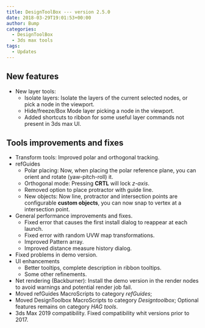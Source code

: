 ```yaml
---
title: DesignToolBox --- version 2.5.0
date: 2018-03-29T19:01:53+00:00
author: Bump
categories:
  - DesignToolBox
  - 3ds max tools
tags:
  - Updates
---
```

## New features

* New layer tools:
  * Isolate layers: Isolate the layers of the current selected nodes, or pick a node in the viewport.
  * Hide/freeze/Box Mode layer picking a node in the viewport.
  * Added shortcuts to ribbon for some useful layer commands not present in 3ds max UI.

## Tools improvements and fixes

* Transform tools: Improved polar and orthogonal tracking.
* refGuides
  * Polar placing: Now, when placing the polar reference plane, you can orient and rotate (yaw-pitch-roll) it.
  * Orthogonal mode: Pressing **CRTL** will lock *z-axis*.
  * Removed option to place protractor with guide line.
  * New objects: Now line, protractor and intersection points are configurable **custom objects**, you can now snap to vertex at a intersection point.
* General performance improvements and fixes.
  * Fixed error that causes the first install dialog to reappear at each launch.
  * Fixed error with random UVW map transformations.
  * Improved Pattern array.
  * Improved distance measure history dialog.
* Fixed problems in demo version.
* UI enhancements
  * Better tooltips, complete description in ribbon tooltips.
  * Some other refinements.
* Net rendering (Backburner): Install the demo version in the render nodes to avoid warnings and potential render job fail.
* Moved refGuides MacroScripts to category *refGuides*;
* Moved DesignToolbox MacroScripts to category *Designtoolbox*; Optional features remains on category *HAG tools*.
* 3ds Max 2019 compatibility. Fixed compatibility whit versions prior to 2017.